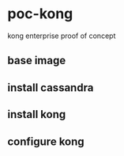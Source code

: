 # poc-kong
kong enterprise proof of concept

## base image

## install cassandra

## install kong

## configure kong
